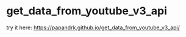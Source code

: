 # get_data_from_youtube_v3_api

try it here:
https://papandrk.github.io/get_data_from_youtube_v3_api/

